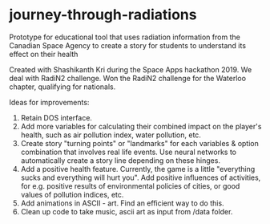 # journey-through-radiations
Prototype for educational tool that uses radiation information from the Canadian Space Agency to create a story for students to understand its effect on their health

Created with Shashikanth Kri during the Space Apps hackathon 2019. We deal with RadiN2 challenge. Won the RadiN2 challenge for the Waterloo chapter, qualifying for nationals.

Ideas for improvements:
1. Retain DOS interface. 
2. Add more variables for calculating their combined impact on the player's health, such as air pollution index, water pollution, etc. 
3. Create story "turning points" or "landmarks" for each variables & option combination that involves real life events. Use neural networks to automatically create a story line depending on these hinges. 
4. Add a positive health feature. Currently, the game is a little "everything sucks and everything will hurt you". Add positive influences of activities, for e.g. positive results of environmental policies of cities, or good values of pollution indices, etc. 
5. Add animations in ASCII - art. Find an efficient way to do this. 
6. Clean up code to take music, ascii art as input from /data folder. 
